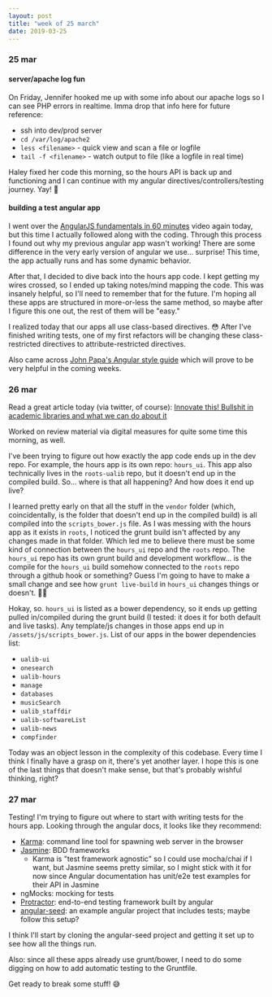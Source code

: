```yaml
---
layout: post
title: "week of 25 march"
date: 2019-03-25  
---
```


### 25 mar

#### server/apache log fun

On Friday, Jennifer hooked me up with some info about our apache logs so I can see PHP errors in realtime. Imma drop that info here for future reference:

* ssh into dev/prod server
* `cd /var/log/apache2`
* `less <filename>` - quick view and scan a file or logfile
* `tail -f <filename>` - watch output to file (like a logfile in real time)

Haley fixed her code this morning, so the hours API is back up and functioning and I can continue with my angular directives/controllers/testing journey. Yay! :tada:

#### building a test angular app

I went over the [AngularJS fundamentals in 60 minutes](https://www.youtube.com/watch?v=i9MHigUZKEM) video again today, but this time I actually followed along with the coding. Through this process I found out why my previous angular app wasn't working! There are some difference in the very early version of angular we use... surprise! This time, the app actually runs and has some dynamic behavior. 

After that, I decided to dive back into the hours app code. I kept getting my wires crossed, so I ended up taking notes/mind mapping the code. This was insanely helpful, so I'll need to remember that for the future. I'm hoping all these apps are structured in more-or-less the same method, so maybe after I figure this one out, the rest of them will be "easy." 

I realized today that our apps all use class-based directives. :flushed: After I've finished writing tests, one of my first refactors will be changing these class-restricted directives to attribute-restricted directives. 

Also came across [John Papa's Angular style guide](https://github.com/johnpapa/angular-styleguide/blob/master/a1/README.md) which will prove to be very helpful in the coming weeks.

### 26 mar

Read a great article today (via twitter, of course): [Innovate this! Bullshit in academic libraries and what we can do about it](https://digital.library.ryerson.ca/islandora/object/RULA%3A7113)

Worked on review material via digital measures for quite some time this morning, as well.

I've been trying to figure out how exactly the app code ends up in the dev repo. For example, the hours app is its own repo: `hours_ui`. This app also technically lives in the `roots-ualib` repo, but it doesn't end up in the compiled build. So... where is that all happening? And how does it end up live? 

I learned pretty early on that all the stuff in the `vendor` folder (which, coincidentally, is the folder that doesn't end up in the compiled build) is all compiled into the `scripts_bower.js` file. As I was messing with the hours app as it exists in `roots`, I noticed the grunt build isn't affected by any changes made in that folder. Which led me to believe there must be some kind of connection between the `hours_ui` repo and the `roots` repo. The `hours_ui` repo has its own grunt build and development workflow... is the compile for the `hours_ui` build somehow connected to the `roots` repo through a github hook or something? Guess I'm going to have to make a small change and see how `grunt live-build` in `hours_ui` changes things or doesn't. :woman_shrugging:

Hokay, so. `hours_ui` is listed as a bower dependency, so it ends up getting pulled in/compiled during the grunt build (I tested: it does it for both default and live tasks). Any template/js changes in those apps end up in `/assets/js/scripts_bower.js`. List of our apps in the bower dependencies list: 

* `ualib-ui`
* `onesearch`
* `ualib-hours`
* `manage`
* `databases`
* `musicSearch`
* `ualib_staffdir`
* `ualib-softwareList`
* `ualib-news`
* `compfinder`

Today was an object lesson in the complexity of this codebase. Every time I think I finally have a grasp on it, there's yet another layer. I hope this is one of the last things that doesn't make sense, but that's probably wishful thinking, right?

### 27 mar

Testing! I'm trying to figure out where to start with writing tests for the hours app. Looking through the angular docs, it looks like they recommend:

* [Karma](http://karma-runner.github.io/latest/index.html): command line tool for spawning web server in the browser
* [Jasmine](https://jasmine.github.io/1.3/introduction.html): BDD frameworks
  * Karma is "test framework agnostic" so I could use mocha/chai if I want, but Jasmine seems pretty similar, so I might stick with it for now since Angular documentation has unit/e2e test examples for their API in Jasmine
* ngMocks: mocking for tests
* [Protractor](http://www.protractortest.org/#/): end-to-end testing framework built by angular
* [angular-seed](https://github.com/angular/angular-seed): an example angular project that includes tests; maybe follow this setup?

I think I'll start by cloning the angular-seed project and getting it set up to see how all the things run.

Also: since all these apps already use grunt/bower, I need to do some digging on how to add automatic testing to the Gruntfile. 

Get ready to break some stuff! :sweat_smile:
